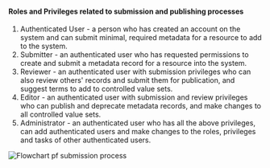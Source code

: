 #### Roles and Privileges related to submission and publishing processes

1. Authenticated User - a person who has created an account on the system and can submit minimal, required metadata for a resource to add to the system.
2. Submitter - an authenticated user who has requested permissions to create and submit a metadata record for a resource into the system.
3. Reviewer - an authenticated user with submission privileges who can also review others' records and submit them for publication, and suggest terms to add to controlled value sets.
4. Editor - an authenticated user with submission and review privileges who can publish and deprecate metadata records, and make changes to all controlled value sets.
5. Administrator - an authenticated user who has all the above privileges, can add authenticated users and make changes to the roles, privileges and tasks of other authenticated users.

![Flowchart pf submission process](/images/webPageImages/Workflow%20for%20Presentation.png)
